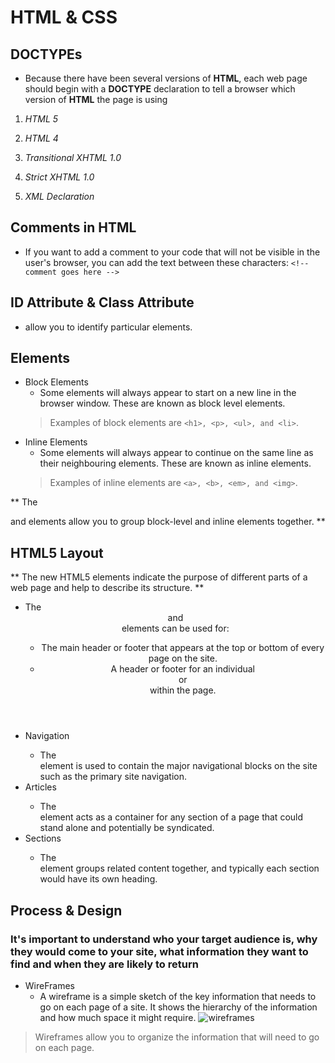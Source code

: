 # HTML & CSS

## DOCTYPEs

* Because there have been several versions of **HTML**, each web page should begin with a **DOCTYPE** declaration to tell a browser which version of **HTML** the page is using

1. *HTML 5*
><!DOCTYPE html>
2. *HTML 4*
><!DOCTYPE html PUBLIC "-//W3C//DTD HTML 4.01 Transitional//EN" "http://www.w3.org/TR/html4/loose.dtd">
3. *Transitional XHTML 1.0*
><!DOCTYPE html PUBLIC "-//W3C//DTD XHTML 1.0 Transitional//EN" "http://www.w3.org/TR/xhtml1/DTD/  xhtml1-transitional.dtd">
4. *Strict XHTML 1.0*
><!DOCTYPE html PUBLIC "-//W3C//DTD XHTML 1.0 Strict//EN" "http://www.w3.org/TR/xhtml1/DTD/  xhtml1-strict.dtd">
5. *XML Declaration*
><?xml version="1.0" ?>

## Comments in HTML
* If you want to add a comment  to your code that will not be  visible in the user's browser, you  can add the text between these  characters: ``` <!-- comment goes here --> ```

## ID Attribute & Class Attribute
* allow you to identify particular elements.

## Elements
* Block Elements
  * Some elements will always appear to start on a new line in the browser window. These are known as block level elements. 
  >Examples of block elements are ``` <h1>, <p>, <ul>, and <li> ```.
*  Inline Elements
   * Some elements will always appear to continue on the same line as their neighbouring elements. These are known as inline elements.
   >Examples of inline elements are ``` <a>, <b>, <em>, and <img> ```.
 
** The <div> and <span> elements allow you to group block-level and inline elements together. **

## HTML5 Layout
** The new HTML5 elements indicate the purpose of different parts of a web page and help to describe its structure. **
* The <header> and <footer> elements can be used for:
  * The main header or footer that appears at the top or bottom of every page on the site.
  * A header or footer for an individual <article> or <section> within the page.
* Navigation <nav>
  * The <nav> element is used to contain the major navigational blocks on the site such as the primary site navigation.
* Articles <article>
  * The <article> element acts as a container for any section of a page that could stand alone and potentially be syndicated.
* Sections <section>
  * The <section> element groups related content together, and typically each section would have its own heading.

## Process & Design 
### It's important to understand who your target audience is, why they would come to your site, what information they want to find and when they are likely to return 
* WireFrames
  * A wireframe is a simple sketch of the key information that needs to go on each page of a site. It shows the hierarchy of the information and how much space it might require. 
  ![wireframes](https://blog.hubspot.com/hs-fs/hubfs/How%20to%20Create%20a%20Wireframe%20Map.png?width=600&name=How%20to%20Create%20a%20Wireframe%20Map.png)
>Wireframes allow you to organize the information that will need to go on each page.
